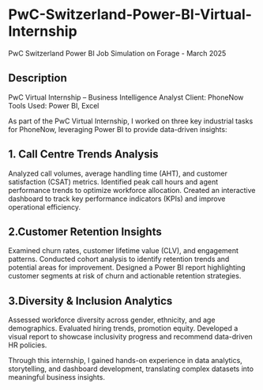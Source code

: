 # PwC-Switzerland-Power-BI-Virtual-Internship
PwC Switzerland Power BI Job Simulation on Forage - March 2025

## Description
PwC Virtual Internship – Business Intelligence Analyst
Client: PhoneNow
Tools Used: Power BI, Excel

As part of the PwC Virtual Internship, I worked on three key industrial tasks for PhoneNow, leveraging Power BI to provide data-driven insights:

## 1. Call Centre Trends Analysis
Analyzed call volumes, average handling time (AHT), and customer satisfaction (CSAT) metrics.
Identified peak call hours and agent performance trends to optimize workforce allocation.
Created an interactive dashboard to track key performance indicators (KPIs) and improve operational efficiency.

## 2.Customer Retention Insights
Examined churn rates, customer lifetime value (CLV), and engagement patterns.
Conducted cohort analysis to identify retention trends and potential areas for improvement.
Designed a Power BI report highlighting customer segments at risk of churn and actionable retention strategies.

## 3.Diversity & Inclusion Analytics
Assessed workforce diversity across gender, ethnicity, and age demographics.
Evaluated hiring trends, promotion equity.
Developed a visual report to showcase inclusivity progress and recommend data-driven HR policies.

Through this internship, I gained hands-on experience in data analytics, storytelling, and dashboard development, translating complex datasets into meaningful business insights.
